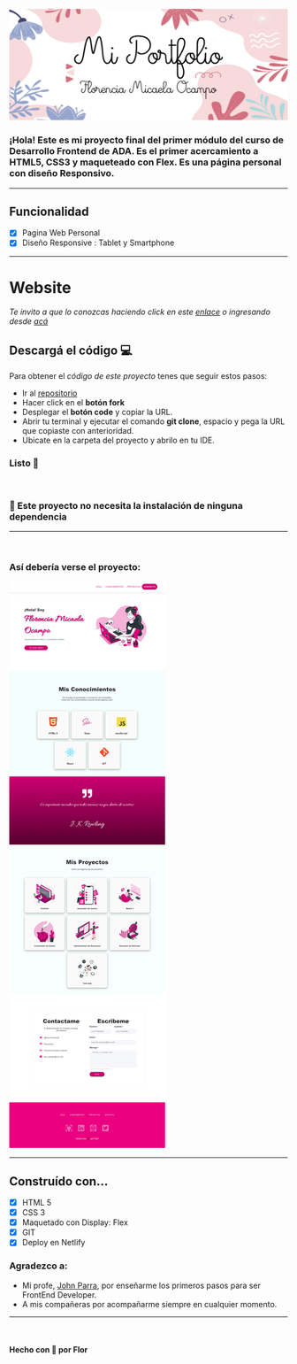 <p align="center">
<img src="https://github.com/florocampo/portfolio-florencia/blob/master/img/readme-flor.png?raw=true">
</p>

### ¡Hola! Este es mi proyecto final del primer módulo del curso de Desarrollo Frontend de ADA. Es el primer acercamiento a HTML5, CSS3 y maqueteado con Flex. Es una página personal con diseño Responsivo. 

---

## Funcionalidad 
- [x] Pagina Web Personal
- [x] Diseño Responsive : Tablet y Smartphone

***

# Website
_Te invito a que lo conozcas haciendo click en este [enlace](https://florocampo.github.io/portfolio-florencia/) o ingresando desde [acá](https://stoic-brown-2e29b9.netlify.app)_

## Descargá el código 💻
Para obtener el _código de este proyecto_ tenes que seguir estos pasos:
* Ir al [repositorio](https://github.com/florocampo/portfolio-florencia)
* Hacer click en el **botón fork**
* Desplegar el **botón code** y copiar la URL.
* Abrir tu terminal y ejecutar el comando **git clone**, espacio y pega la URL que copiaste con anterioridad. 
* Ubicate en la carpeta del proyecto y abrilo en tu IDE.

### Listo 🌈
<br>

### 📍 Este proyecto no necesita la instalación de ninguna dependencia 
---
<br>

### Así debería verse el proyecto:
![images](https://github.com/florocampo/portfolio-florencia/blob/master/img/screencapture-florocampo.png?raw=true)

---

## Construído con...
- [x] HTML 5
- [x] CSS 3
- [x] Maquetado con Display: Flex
- [x] GIT
- [x] Deploy en Netlify

### Agradezco a:
* Mi profe, [John Parra](https://github.com/Jonhks), por enseñarme los primeros pasos para ser FrontEnd Developer. 
* A mis compañeras por acompañarme siempre en cualquier momento.

***
<br>

#### Hecho con 🧡 por Flor